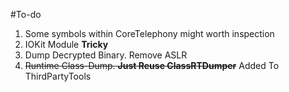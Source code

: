 #To-do
1.	Some symbols within CoreTelephony might worth inspection
2.	IOKit Module **Tricky**
3.	Dump Decrypted Binary. Remove ASLR
4.	~~Runtime Class-Dump. **Just Reuse ClassRTDumper**~~ Added To ThirdPartyTools
